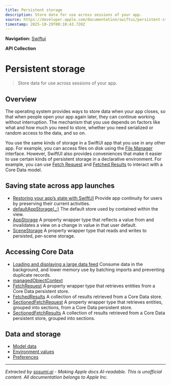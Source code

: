 ```yaml
---
title: Persistent storage
description: Store data for use across sessions of your app.
source: https://developer.apple.com/documentation/swiftui/persistent-storage
timestamp: 2025-10-29T00:10:43.720Z
---
```


**Navigation:** [Swiftui](/documentation/swiftui)

**API Collection**

# Persistent storage

> Store data for use across sessions of your app.

## Overview

The operating system provides ways to store data when your app closes, so that when people open your app again later, they can continue working without interruption. The mechanism that you use depends on factors like what and how much you need to store, whether you need serialized or random access to the data, and so on.



You use the same kinds of storage in a SwiftUI app that you use in any other app. For example, you can access files on disk using the [File Manager](/documentation/Foundation/FileManager) interface. However, SwiftUI also provides conveniences that make it easier to use certain kinds of persistent storage in a declarative environment. For example, you can use [Fetch Request](/documentation/swiftui/fetchrequest) and [Fetched Results](/documentation/swiftui/fetchedresults) to interact with a Core Data model.

## Saving state across app launches

- [Restoring your app’s state with SwiftUI](/documentation/swiftui/restoring-your-app-s-state-with-swiftui) Provide app continuity for users by preserving their current activities.
- [defaultAppStorage(_:)](/documentation/swiftui/view/defaultappstorage(_:)) The default store used by  contained within the view.
- [AppStorage](/documentation/swiftui/appstorage) A property wrapper type that reflects a value from  and invalidates a view on a change in value in that user default.
- [SceneStorage](/documentation/swiftui/scenestorage) A property wrapper type that reads and writes to persisted, per-scene storage.

## Accessing Core Data

- [Loading and displaying a large data feed](/documentation/swiftui/loading-and-displaying-a-large-data-feed) Consume data in the background, and lower memory use by batching imports and preventing duplicate records.
- [managedObjectContext](/documentation/swiftui/environmentvalues/managedobjectcontext)
- [FetchRequest](/documentation/swiftui/fetchrequest) A property wrapper type that retrieves entities from a Core Data persistent store.
- [FetchedResults](/documentation/swiftui/fetchedresults) A collection of results retrieved from a Core Data store.
- [SectionedFetchRequest](/documentation/swiftui/sectionedfetchrequest) A property wrapper type that retrieves entities, grouped into sections, from a Core Data persistent store.
- [SectionedFetchResults](/documentation/swiftui/sectionedfetchresults) A collection of results retrieved from a Core Data persistent store, grouped into sections.

## Data and storage

- [Model data](/documentation/swiftui/model-data)
- [Environment values](/documentation/swiftui/environment-values)
- [Preferences](/documentation/swiftui/preferences)

---

*Extracted by [sosumi.ai](https://sosumi.ai) - Making Apple docs AI-readable.*
*This is unofficial content. All documentation belongs to Apple Inc.*
